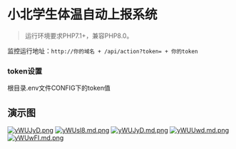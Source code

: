 小北学生体温自动上报系统
===============

> 运行环境要求PHP7.1+，兼容PHP8.0。

监控运行地址：`http://你的域名 + /api/action?token= + 你的token`

### token设置

根目录.env文件CONFIG下的token值

## 演示图
[![yWUJyD.png](https://s3.ax1x.com/2021/02/18/yWUJyD.png)](https://imgchr.com/i/yWUJyD)
[![yWUsl8.md.png](https://s3.ax1x.com/2021/02/18/yWUsl8.md.png)](https://imgchr.com/i/yWUsl8)
[![yWUJyD.md.png](https://s3.ax1x.com/2021/02/18/yWUJyD.md.png)](https://imgchr.com/i/yWUJyD)
[![yWUUwd.md.png](https://s3.ax1x.com/2021/02/18/yWUUwd.md.png)](https://imgchr.com/i/yWUUwd)
[![yWUwFI.md.png](https://s3.ax1x.com/2021/02/18/yWUwFI.md.png)](https://imgchr.com/i/yWUwFI)


